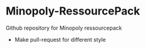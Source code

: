 # Minopoly-RessourcePack
Github repository for Minopoly ressourcepack
+ Make pull-request for different style
